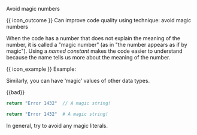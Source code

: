 <span id="title">Avoid magic numbers</span>

<span id="prereqs"></span>

<span id="outcomes">{{ icon_outcome }} Can improve code quality using technique: avoid magic numbers </span>

<div id="body">

When the code has a number that does not explain the meaning of the number, it is called a "magic number" (as in "the number appears as if by magic"). Using a <tooltip content="e.g., `PI`">_named constant_</tooltip> makes the code easier to understand because the name tells us more about the meaning of the number.

<box>

{{ icon_example }} Example:

<div class="alt-java">

<include src="example-java.md" />

</div>
<div class="alt-python">

<include src="example-python.md" />

</div>

</box>

Similarly, you can have ‘magic’ values of other data types.

<box>

{{bad}}

<div class="alt-java">

```java
return "Error 1432"  // A magic string!
```

</div>
<div class="alt-python">

```python
return "Error 1432"  # A magic string!
```

</div>



</box>

In general, try to avoid any magic literals.
</div>

<div id="extras">
</div>

